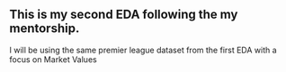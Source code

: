 ## This is my second EDA following the my mentorship.

I will be using the same premier league dataset from the first EDA with a focus on Market Values